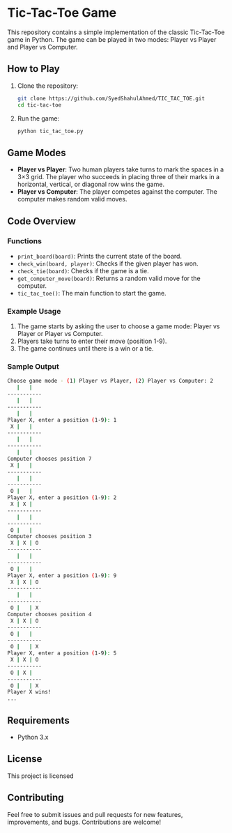 
# Tic-Tac-Toe Game

This repository contains a simple implementation of the classic Tic-Tac-Toe game in Python. The game can be played in two modes: Player vs Player and Player vs Computer.

## How to Play

1. Clone the repository:
    ```sh
    git clone https://github.com/SyedShahulAhmed/TIC_TAC_TOE.git
    cd tic-tac-toe
    ```

2. Run the game:
    ```sh
    python tic_tac_toe.py
    ```

## Game Modes

- **Player vs Player**: Two human players take turns to mark the spaces in a 3×3 grid. The player who succeeds in placing three of their marks in a horizontal, vertical, or diagonal row wins the game.
- **Player vs Computer**: The player competes against the computer. The computer makes random valid moves.

## Code Overview

### Functions

- `print_board(board)`: Prints the current state of the board.
- `check_win(board, player)`: Checks if the given player has won.
- `check_tie(board)`: Checks if the game is a tie.
- `get_computer_move(board)`: Returns a random valid move for the computer.
- `tic_tac_toe()`: The main function to start the game.

### Example Usage

1. The game starts by asking the user to choose a game mode: Player vs Player or Player vs Computer.
2. Players take turns to enter their move (position 1-9).
3. The game continues until there is a win or a tie.

### Sample Output

```sh
Choose game mode - (1) Player vs Player, (2) Player vs Computer: 2
   |   |   
-----------
   |   |   
-----------
   |   |   
Player X, enter a position (1-9): 1
 X |   |   
-----------
   |   |   
-----------
   |   |   
Computer chooses position 7
 X |   |   
-----------
   |   |   
-----------
 O |   |   
Player X, enter a position (1-9): 2
 X | X |   
-----------
   |   |   
-----------
 O |   |
Computer chooses position 3
 X | X | O
-----------
   |   |
-----------
 O |   |
Player X, enter a position (1-9): 9
 X | X | O
-----------
   |   |
-----------
 O |   | X
Computer chooses position 4
 X | X | O
-----------
 O |   |
-----------
 O |   | X
Player X, enter a position (1-9): 5
 X | X | O
-----------
 O | X |
-----------
 O |   | X
Player X wins!
...
```

## Requirements

- Python 3.x

## License

This project is licensed 

## Contributing

Feel free to submit issues and pull requests for new features, improvements, and bugs. Contributions are welcome!

